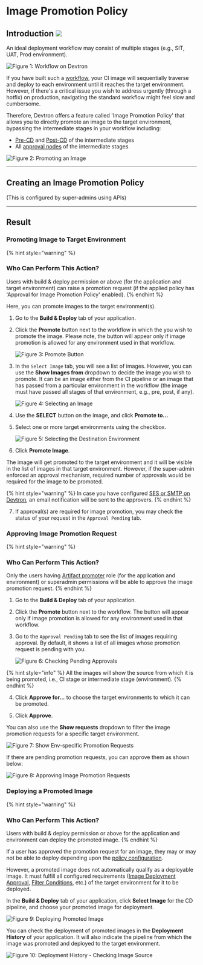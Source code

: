 # Image Promotion Policy

## Introduction [![](https://devtron-public-asset.s3.us-east-2.amazonaws.com/images/elements/EnterpriseTag.svg)](https://devtron.ai/pricing)

An ideal deployment workflow may consist of multiple stages (e.g., SIT, UAT, Prod environment).

![Figure 1: Workflow on Devtron](https://devtron-public-asset.s3.us-east-2.amazonaws.com/images/global-configurations/image-promotion/sample-cd-workflow.jpg)

If you have built such a [workflow](../creating-application/workflow/README.md), your CI image will sequentially traverse and deploy to each environment until it reaches the target environment. However, if there's a critical issue you wish to address urgently (through a hotfix) on production, navigating the standard workflow might feel slow and cumbersome.

Therefore, Devtron offers a feature called 'Image Promotion Policy' that allows you to directly promote an image to the target environment, bypassing the intermediate stages in your workflow including:

* [Pre-CD](../creating-application/workflow/cd-pipeline.md#pre-deployment-stage) and [Post-CD](../creating-application/workflow/cd-pipeline.md#post-deployment-stage) of the intermediate stages
* All [approval nodes](../creating-application/workflow/cd-pipeline.md#manual-approval-for-deployment) of the intermediate stages

![Figure 2: Promoting an Image](https://devtron-public-asset.s3.us-east-2.amazonaws.com/images/global-configurations/image-promotion/image-promotion-visual.jpg)


---

## Creating an Image Promotion Policy

(This is configured by super-admins using APIs)

---

<!-- {% hint style="warning" %}
### Who Can Perform This Action?
Users need to have super-admin permission to create an image promotion policy.
{% endhint %}

1. Go to **Global Configurations** → **Image Promotion Policy**.

2. Click **Create Policy** on the top-right.

3. Give a name to the policy and write a brief description, preferably explaining what it does.

4. Under **Image Filter Condition**, you can enter the conditions which your image promotion should be subjected to (e.g., *`branchName.startsWith('hotfix')`*) 

{% hint style="info" %}
Use **View filter criteria** to check the supported variables.
{% endhint %}  

5. You can specify either a pass condition, fail condition, or both conditions using [Common Expression Language (CEL)](https://github.com/google/cel-spec/blob/master/doc/langdef.md):
    * **Pass Condition**: Images that match this condition will be eligible for promotion to the target environment.
    * **Fail Condition**: Images that match this condition will NOT be eligible for promotion to the target environment.

{% hint style="info" %}
If an image matches both pass and fail conditions, the priority of the fail condition will be higher. Therefore, such image will NOT be eligible for promotion to the target environment.
{% endhint %}  

{% hint style="info" %}
If you don't define both pass and fail conditions, all images will be eligible for promotion.
{% endhint %}  

6. (Optional) If required, you can setup approval requirements for this policy. If **Approval for Image Promotion Policy** is enabled, an [approval will be required for an image]((#approving-image-promotion-request)) to be directly promoted to the target environment. Only the users having 'Artifact promoter' role (for the application and environment) will be able to approve the image promotion request.

 * **Number of Approvals (1-6)**: Specify the number of approvals required to promote an image. This can vary from one approval (minimum) to six approvals (maximum).

 * **Checkboxes for who can approve**: As a super-admin, you also have options to control the approval of image promotion and its deployment. These are available in the form of checkboxes.

    ![Figure 3: Controlling Approvals](https://devtron-public-asset.s3.us-east-2.amazonaws.com/images/global-configurations/image-promotion/control-approval.jpg)

6. Click **Save Changes**.

--- 

## Applying an Image Promotion Policy

{% hint style="warning" %}
### Who Can Perform This Action?
Users need to have super-admin permission to apply an image promotion policy.
{% endhint %}

Here, you can decide the application(s) and environment(s) for which image promotion is allowed. 

1. Go to the **Apply Policy** tab.

2. Click the `Promotion Policy` dropdown next to the application, and choose the policy you wish to apply.

3. A confirmation dialog box would appear. Click **Confirm**.

### Performing Bulk Action

1. You can also apply a policy to multiple applications and environments ('App+Env' combinations) in bulk.

2. Simply use the checkboxes to select the desired application + environment combinations.

3. You will see a draggable floating widget. Click **Change Policy** in the widget and select a desired policy to be applied to all your selections.

Moreover, there are three filters available to make the selections easier for you:
* Application
* Environment
* Policy

--- -->

## Result

### Promoting Image to Target Environment

{% hint style="warning" %}
### Who Can Perform This Action?
Users with build & deploy permission or above (for the application and target environment) can raise a promotion request (if the applied policy has 'Approval for Image Promotion Policy' enabled).
{% endhint %}

Here, you can promote images to the target environment(s).  

1. Go to the **Build & Deploy** tab of your application.

2. Click the **Promote** button next to the workflow in which the you wish to promote the image. Please note, the button will appear only if image promotion is allowed for any environment used in that workflow.

    ![Figure 3: Promote Button](https://devtron-public-asset.s3.us-east-2.amazonaws.com/images/global-configurations/image-promotion/promote-button.jpg)

3. In the `Select Image` tab, you will see a list of images. However, you can use the **Show Images from** dropdown to decide the image you wish to promote. It can be an image either from the CI pipeline or an image that has passed from a particular environment in the workflow (the image must have passed all stages of that environment, e.g., pre, post, if any).

    ![Figure 4: Selecting an Image](https://devtron-public-asset.s3.us-east-2.amazonaws.com/images/global-configurations/image-promotion/show-images.jpg)

4. Use the **SELECT** button on the image, and click **Promote to...**

5. Select one or more target environments using the checkbox.

    ![Figure 5: Selecting the Destination Environment](https://devtron-public-asset.s3.us-east-2.amazonaws.com/images/global-configurations/image-promotion/selecting-env.jpg)

6. Click **Promote Image**. 

The image will get promoted to the target environment and it will be visible in the list of images in that target environment. However, if the super-admin enforced an approval mechanism, required number of approvals would be required for the image to be promoted.

{% hint style="warning" %}
In case you have configured [SES or SMTP on Devtron](../global-configurations/manage-notification.md#notification-configurations), an email notification will be sent to the approvers.
{% endhint %}

7. If approval(s) are required for image promotion, you may check the status of your request in the `Approval Pending` tab.

### Approving Image Promotion Request

{% hint style="warning" %}
### Who Can Perform This Action?
Only the users having [Artifact promoter](./user-access.md#role-based-access-levels) role (for the application and environment) or superadmin permissions will be able to approve the image promotion request.
{% endhint %} 

1. Go to the **Build & Deploy** tab of your application.

2. Click the **Promote** button next to the workflow. The button will appear only if image promotion is allowed for any environment used in that workflow.

3. Go to the `Approval Pending` tab to see the list of images requiring approval. By default, it shows a list of all images whose promotion request is pending with you. 

    ![Figure 6: Checking Pending Approvals](https://devtron-public-asset.s3.us-east-2.amazonaws.com/images/global-configurations/image-promotion/pending-approvals.jpg)

{% hint style="info" %}
All the images will show the source from which it is being promoted, i.e., CI stage or intermediate stage (environment).
{% endhint %}

4. Click **Approve for...** to choose the target environments to which it can be promoted.

5. Click **Approve**.

You can also use the **Show requests** dropdown to filter the image promotion requests for a specific target environment.

![Figure 7: Show Env-specific Promotion Requests](https://devtron-public-asset.s3.us-east-2.amazonaws.com/images/global-configurations/image-promotion/show-requests.jpg)

If there are pending promotion requests, you can approve them as shown below:

![Figure 8: Approving Image Promotion Requests](https://devtron-public-asset.s3.us-east-2.amazonaws.com/images/global-configurations/image-promotion/image-promo-approval.gif)

### Deploying a Promoted Image

{% hint style="warning" %}
### Who Can Perform This Action?
Users with build & deploy permission or above for the application and environment can deploy the promoted image.
{% endhint %}

If a user has approved the promotion request for an image, they may or may not be able to deploy depending upon the [policy configuration](#creating-an-image-promotion-policy).

However, a promoted image does not automatically qualify as a deployable image. It must fulfill all configured requirements ([Image Deployment Approval](../creating-application/workflow/cd-pipeline.md#manual-approval-for-deployment), [Filter Conditions](./filter-condition.md), etc.) of the target environment for it to be deployed.

In the **Build & Deploy** tab of your application, click **Select Image** for the CD pipeline, and choose your promoted image for deployment.

![Figure 9: Deploying Promoted Image](https://devtron-public-asset.s3.us-east-2.amazonaws.com/images/global-configurations/image-promotion/deploying-promoted-image.jpg)

You can check the deployment of promoted images in the **Deployment History** of your application. It will also indicate the pipeline from which the image was promoted and deployed to the target environment.

![Figure 10: Deployment History - Checking Image Source](https://devtron-public-asset.s3.us-east-2.amazonaws.com/images/global-configurations/image-promotion/promoted-image-deploy-log.jpg)